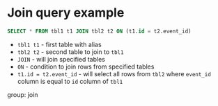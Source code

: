 # Join query example

```sql
SELECT * FROM tbl1 t1 JOIN tbl2 t2 ON (t1.id = t2.event_id)
```

- `tbl1 t1` - first table with alias
- `tbl2 t2` - second table to join to `tbl1`
- `JOIN` - will join specified tables
- `ON` - condition to join rows from specified tables
- `t1.id = t2.event_id` - will select all rows from `tbl2` where `event_id` column is equal to `id` column of `tbl1` 

group: join


